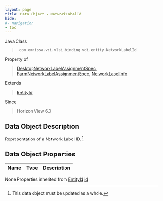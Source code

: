 ```yaml
---
layout: page
title: Data Object - NetworkLabelId
hide:
#- navigation
- toc
---
```








Java Class
> ` com.omnissa.vdi.vlsi.binding.vdi.entity.NetworkLabelId`

Property of
> [DesktopNetworkLabelAssignmentSpec](vdi.resources.Desktop.NetworkLabelAssignmentSpec.md#field_detail), [FarmNetworkLabelAssignmentSpec](vdi.resources.Farm.NetworkLabelAssignmentSpec.md#field_detail), [NetworkLabelInfo](vdi.utils.virtualcenter.NetworkLabel.NetworkLabelInfo.md#field_detail)

Extends
> [EntityId](vdi.EntityId.md)

Since
> Horizon View 6.0


## Data Object Description

Representation of a Network Label ID.
 [^167]



## Data Object Properties

 Name | Type | Description
:---|:---:|:---
None
Properties inherited from [EntityId](vdi.EntityId.md)
[id](vdi.EntityId.md#id)


 


[^167]: This data object must be updated as a whole.